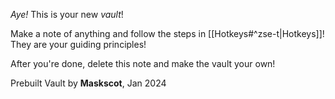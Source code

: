 *Aye!* This is your new *vault*!

Make a note of anything and follow the steps in [[Hotkeys#^zse-t|Hotkeys]]! They are your guiding principles!

After you're done, delete this note and make the vault your own!

Prebuilt Vault by **Maskscot**, Jan 2024
